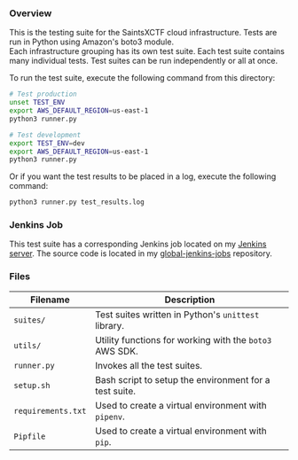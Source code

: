 ### Overview

This is the testing suite for the SaintsXCTF cloud infrastructure.  Tests are run in Python using Amazon's boto3 module.  
Each infrastructure grouping has its own test suite.  Each test suite contains many individual tests.  Test suites can 
be run independently or all at once.

To run the test suite, execute the following command from this directory:

```bash
# Test production
unset TEST_ENV
export AWS_DEFAULT_REGION=us-east-1
python3 runner.py

# Test development
export TEST_ENV=dev
export AWS_DEFAULT_REGION=us-east-1
python3 runner.py
```

Or if you want the test results to be placed in a log, execute the following command:

```bash
python3 runner.py test_results.log
```

### Jenkins Job

This test suite has a corresponding Jenkins job located on my 
[Jenkins server](http://jenkins.jarombek.io/job/saints-xctf-infrastructure/).  The source code is located in my 
[global-jenkins-jobs](https://github.com/AJarombek/global-jenkins-jobs/tree/master/saints-xctf-infrastructure) repository.

### Files

| Filename             | Description                                                                                  |
|----------------------|----------------------------------------------------------------------------------------------|
| `suites/`            | Test suites written in Python's `unittest` library.                                          |
| `utils/`             | Utility functions for working with the `boto3` AWS SDK.                                      |
| `runner.py`          | Invokes all the test suites.                                                                 |
| `setup.sh`           | Bash script to setup the environment for a test suite.                                       |
| `requirements.txt`   | Used to create a virtual environment with `pipenv`.                                          |
| `Pipfile`            | Used to create a virtual environment with `pip`.                                             |